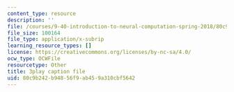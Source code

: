 ```yaml
---
content_type: resource
description: ''
file: /courses/9-40-introduction-to-neural-computation-spring-2018/80c9b242b94856f9ab459a310cbf5642_88tKZLGOr3M.vtt
file_size: 100164
file_type: application/x-subrip
learning_resource_types: []
license: https://creativecommons.org/licenses/by-nc-sa/4.0/
ocw_type: OCWFile
resourcetype: Other
title: 3play caption file
uid: 80c9b242-b948-56f9-ab45-9a310cbf5642
---
```

